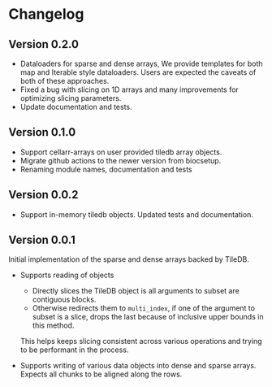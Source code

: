 # Changelog

## Version 0.2.0

- Dataloaders for sparse and dense arrays, We provide templates for both map and Iterable style dataloaders. Users are expected the caveats of both of these approaches. 
- Fixed a bug with slicing on 1D arrays and many improvements for optimizing slicing parameters.
- Update documentation and tests.

## Version 0.1.0

- Support cellarr-arrays on user provided tiledb array objects.
- Migrate github actions to the newer version from biocsetup.
- Renaming module names, documentation and tests

## Version 0.0.2

- Support in-memory tiledb objects. Updated tests and documentation.

## Version 0.0.1

Initial implementation of the sparse and dense arrays backed by TileDB.

- Supports reading of objects
  - Directly slices the TileDB object is all arguments to subset are contiguous blocks.
  - Otherwise redirects them to `multi_index`, if one of the argument to subset is a slice, drops the last because of inclusive upper bounds in this method.

  This helps keeps slicing consistent across various operations and trying to be performant in the process.

- Supports writing of various data objects into dense and sparse arrays. Expects all chunks to be aligned along the rows.
